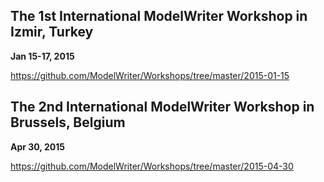 The 1st International ModelWriter Workshop in Izmir, Turkey
---
**Jan 15-17, 2015**

https://github.com/ModelWriter/Workshops/tree/master/2015-01-15



The 2nd International ModelWriter Workshop in Brussels, Belgium
---
**Apr 30, 2015**

https://github.com/ModelWriter/Workshops/tree/master/2015-04-30

